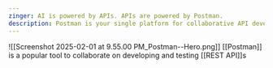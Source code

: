 ```yaml
---
zinger: AI is powered by APIs. APIs are powered by Postman.
description: Postman is your single platform for collaborative API development. Join 35+ million devs building great APIs together, across the entire API lifecycle.
---
```

![[Screenshot 2025-02-01 at 9.55.00 PM_Postman--Hero.png]]
[[Postman]] is a popular tool to collaborate on developing and testing [[REST API]]s